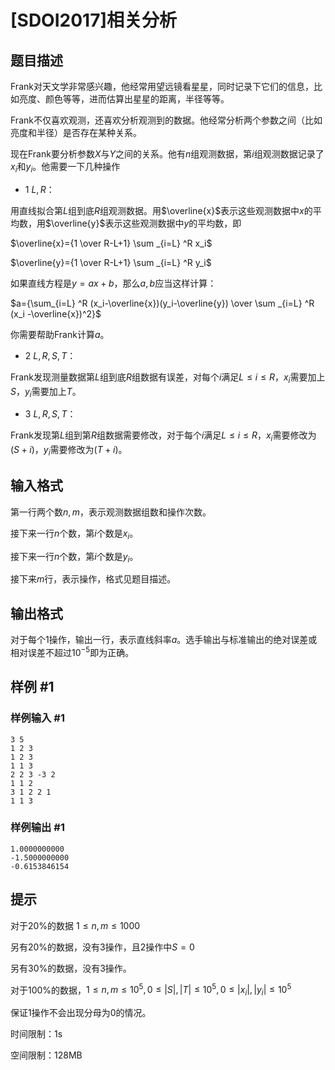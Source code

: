 # [SDOI2017]相关分析

## 题目描述

Frank对天文学非常感兴趣，他经常用望远镜看星星，同时记录下它们的信息，比如亮度、颜色等等，进而估算出星星的距离，半径等等。


Frank不仅喜欢观测，还喜欢分析观测到的数据。他经常分析两个参数之间（比如亮度和半径）是否存在某种关系。


现在Frank要分析参数$X$与$Y$之间的关系。他有$n$组观测数据，第$i$组观测数据记录了$x_i$和$y_i$。他需要一下几种操作


- 1 $L,R$：

 
用直线拟合第$L$组到底$R$组观测数据。用$\overline{x}$表示这些观测数据中$x$的平均数，用$\overline{y}$表示这些观测数据中$y$的平均数，即

 
$\overline{x}={1 \over R-L+1} \sum _{i=L} ^R x_i$

$\overline{y}={1 \over R-L+1} \sum _{i=L} ^R y_i$

 
如果直线方程是$y=ax+b$，那么$a,b$应当这样计算：

 
$a={\sum_{i=L} ^R (x_i-\overline{x})(y_i-\overline{y}) \over \sum _{i=L} ^R (x_i -\overline{x})^2}$

 
你需要帮助Frank计算$a$。

 
- 2 $L,R,S,T$：

Frank发现测量数据第$L$组到底$R$组数据有误差，对每个$i$满足$L \leq i \leq R$，$x_i$需要加上$S$，$y_i$需要加上$T$。

 
- 3 $L,R,S,T$：

Frank发现第$L$组到第$R$组数据需要修改，对于每个$i$满足$L \leq i \leq R$，$x_i$需要修改为$(S+i)$，$y_i$需要修改为$(T+i)$。


## 输入格式

第一行两个数$n,m$，表示观测数据组数和操作次数。


接下来一行$n$个数，第$i$个数是$x_i$。


接下来一行$n$个数，第$i$个数是$y_i$。


接下来$m$行，表示操作，格式见题目描述。


## 输出格式

对于每个1操作，输出一行，表示直线斜率$a$。选手输出与标准输出的绝对误差或相对误差不超过$10^{-5}$即为正确。


## 样例 #1

### 样例输入 #1
```
3 5
1 2 3
1 2 3
1 1 3
2 2 3 -3 2
1 1 2
3 1 2 2 1
1 1 3
```

### 样例输出 #1

```
1.0000000000
-1.5000000000
-0.6153846154
```

## 提示

对于20%的数据 $1 \leq n,m \leq 1000$


另有20%的数据，没有3操作，且2操作中$S=0$


另有30%的数据，没有3操作。


对于100%的数据，$1 \leq n,m \leq 10^5,0 \leq |S|,|T| \leq 10^5,0 \leq |x_i|,|y_i| \leq 10^5$

保证1操作不会出现分母为$0$的情况。


时间限制：1s


空间限制：128MB


